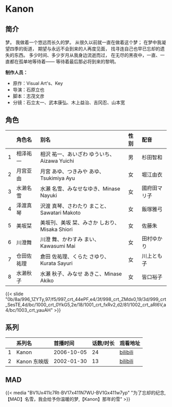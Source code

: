 # Kanon


## 简介

梦。
我做着一个悠远而长久的梦。
从很久以前就一直在做着这个梦；
在梦中我凝望四季的街道，
期望与永远不会到来的人再度见面，
找寻连自己也早已忘却的遗失的东西。
多少时间、多少岁月从我身边流逝而过，
在无尽的黑夜中，一直、一直都在孤单地等待着——
等待着最后那必将到来的黎明。

**制作人员：**
- 原作：Visual Art's、Key
- 导演：石原立也
- 脚本：志茂文彦
- 分镜：石立太一、武本康弘、木上益治、吉冈忍、山本宽

## 角色

|     |   角色名   |   别名  | 性别 |  配音  |
|:--- |:------  |:----      |:---  |:--   |
| 1 | 相泽祐一 | 相沢 祐一、あいざわ ゆういち、Aizawa Yuichi | 男 | 杉田智和 |
| 2 | 月宫亚由 | 月宮 あゆ、つきみや あゆ、Tsukimiya Ayu | 女 | 堀江由衣 |
| 3 | 水濑名雪 | 水瀬 名雪、みなせなゆき、Minase Nayuki | 女 | 國府田マリ子 |
| 4 | 泽渡真琴 | 沢渡 真琴、さわたり まこと、Sawatari Makoto | 女 | 飯塚雅弓 |
| 5 | 美坂栞 | 美坂刊、美坂 栞、みさか しおり、Misaka Shiori | 女 | 佐藤朱 |
| 6 | 川澄舞 | 川澄 舞、かわすみ まい、Kawasumi Mai | 女 | 田村ゆかり |
| 7 | 仓田佐祐理 | 倉田 佐祐理、くらた さゆり、Kurata Sayuri | 女 | 川上とも子 |
| 8 | 水濑秋子 | 水瀬 秋子、みなせ あきこ、Minase Akiko | 女 | 皆口裕子 |

{{< slide "0b/8a/996_1ZYTy,97/f5/997_crt_44ePF,e4/3f/998_crt_ZMdx0,19/3d/999_crt_SesTE,4d/bc/1000_crt_0YkG5,2e/18/1001_crt_fxRv2,d2/81/1002_crt_aRl6V,a4/bc/1003_crt_yauAH" >}}

## 系列

|     | 系列名       | 首播时间       | 话数/时长 | 观看地址                                                         |
|:----|:----------|:-----------|:------|:-------------------------------------------------------------|
| 1   | Kanon     | 2006-10-05 | 24    | [bilibili](https://www.bilibili.com/bangumi/play/ep25593)    |
| 2   | Kanon 东映版 | 2002-01-30 | 13    | [bilibili](https://www.bilibili.com/video/BV1Xs41117XN?p=25) |


## MAD

{{< media  "BV1Ux411c7Rt-BV17x411N7WU-BV1Gx411w7yp" 
"为了忘却的纪念,【MAD】名雪，我会给予你温暖的梦,【Kanon】那年的雪"  >}}




